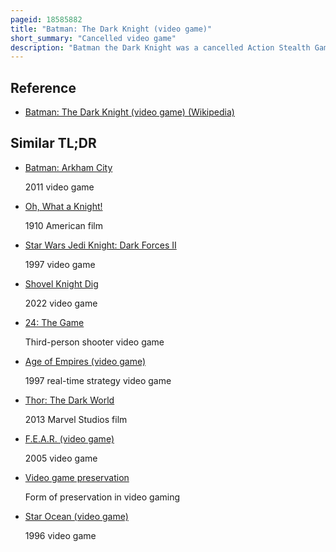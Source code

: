 ```yaml
---
pageid: 18585882
title: "Batman: The Dark Knight (video game)"
short_summary: "Cancelled video game"
description: "Batman the Dark Knight was a cancelled Action Stealth Game for the Playstation 3 and the Xbox 360 developed by pandemic Studios from september 2006 until its Cancellation in October 2008. It would have been the first open World Video Game to feature the Dc Comics Superhero Batman and was based on Christopher Nolan's Film the Dark Knight. In Batman: the Dark Knight, the Player controlled Batman, who could freely explore Gotham City, drive Vehicles, and perform Missions. Pandemic was given Access to the Film's Script and other Materials, and the Film's Cast would have reprised their Roles for the Game."
---
```


## Reference

- [Batman: The Dark Knight (video game) (Wikipedia)](https://en.wikipedia.org/?curid=18585882)

## Similar TL;DR

- [Batman: Arkham City](/tldr/en/batman-arkham-city)

  2011 video game

- [Oh, What a Knight!](/tldr/en/oh-what-a-knight)

  1910 American film

- [Star Wars Jedi Knight: Dark Forces II](/tldr/en/star-wars-jedi-knight-dark-forces-ii)

  1997 video game

- [Shovel Knight Dig](/tldr/en/shovel-knight-dig)

  2022 video game

- [24: The Game](/tldr/en/24-the-game)

  Third-person shooter video game

- [Age of Empires (video game)](/tldr/en/age-of-empires-video-game)

  1997 real-time strategy video game

- [Thor: The Dark World](/tldr/en/thor-the-dark-world)

  2013 Marvel Studios film

- [F.E.A.R. (video game)](/tldr/en/fear-video-game)

  2005 video game

- [Video game preservation](/tldr/en/video-game-preservation)

  Form of preservation in video gaming

- [Star Ocean (video game)](/tldr/en/star-ocean-video-game)

  1996 video game
